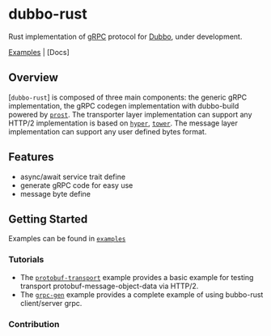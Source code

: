 dubbo-rust
=========

Rust implementation of [gRPC] protocol for [Dubbo], under development.


[Examples] | [Docs] 

## Overview

[`dubbo-rust`] is composed of three main components: the generic gRPC implementation, the gRPC codegen 
implementation with dubbo-build powered by [`prost`]. The transporter layer implementation can support any HTTP/2
implementation is based on [`hyper`], [`tower`]. The message layer implementation can support any user defined bytes format.

## Features
- async/await service trait define
- generate gRPC code for easy use
- message byte define 

## Getting Started
Examples can be found in [`examples`]


### Tutorials

- The [`protobuf-transport`] example provides a basic example for testing transport protobuf-message-object-data via HTTP/2.
- The [`grpc-gen`] example provides a complete example of using bubbo-rust client/server grpc.

### Contribution

[gRPC]: https://grpc.io
[dubbo]: https://dubbo.apache.org/en/
[`prost`]: https://github.com/tokio-rs/prost
[`hyper`]: https://github.com/hyperium/hyper
[`tower`]: https://github.com/tower-rs/tower
[Examples]: https://github.com/Johankoi/dubbo-rust/tree/main/examples
[`examples`]: https://github.com/Johankoi/dubbo-rust/tree/main/examples
[`protobuf-transport`]: https://github.com/Johankoi/dubbo-rust/tree/main/examples/protobuf-transport
[`grpc-gen`]: https://github.com/Johankoi/dubbo-rust/tree/main/examples/grpc-gen



